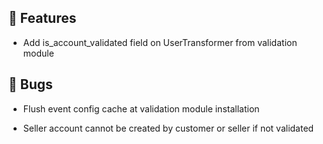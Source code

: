 ## 🚀 Features

- Add is_account_validated field on UserTransformer from validation module


## 🐛 Bugs

- Flush event config cache at validation module installation

- Seller account cannot be created by customer or seller if not validated